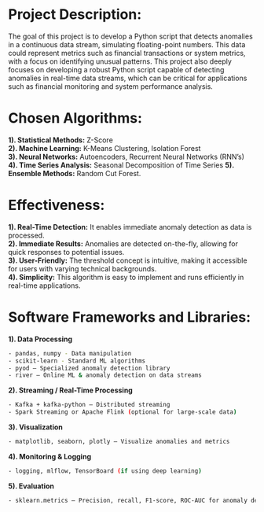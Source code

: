 # Project Description: 
The goal of this project is to develop a Python script that detects anomalies in a continuous data stream, simulating floating-point numbers. This data could represent metrics such as financial transactions or system metrics, with a focus on identifying unusual patterns. This project also deeply focuses on developing a robust Python script capable of detecting anomalies in real-time data streams, which can be critical for applications such as financial monitoring and
system performance analysis.
# Chosen Algorithms:
**1). Statistical Methods:** Z-Score <br>
**2). Machine Learning:** K-Means Clustering, Isolation Forest <br>
**3). Neural Networks:** Autoencoders, Recurrent Neural Networks (RNN’s) <br>
**4). Time Series Analysis:** Seasonal Decomposition of Time Series
**5). Ensemble Methods:** Random Cut Forest.
# Effectiveness:
**1). Real-Time Detection:** It enables immediate anomaly detection as data is
processed. <br>
**2). Immediate Results:** Anomalies are detected on-the-fly, allowing for quick
responses to potential issues. <br>
**3). User-Friendly:** The threshold concept is intuitive, making it accessible for users
with varying technical backgrounds. <br>
**4). Simplicity:** This algorithm is easy to implement and runs efficiently in real-time
applications.
# Software Frameworks and Libraries:
**1). Data Processing**
```bash
- pandas, numpy - Data manipulation
- scikit-learn - Standard ML algorithms
- pyod – Specialized anomaly detection library
- river – Online ML & anomaly detection on data streams
```
**2). Streaming / Real-Time Processing**
```bash
- Kafka + kafka-python – Distributed streaming
- Spark Streaming or Apache Flink (optional for large-scale data)
```
**3). Visualization**
```bash
- matplotlib, seaborn, plotly – Visualize anomalies and metrics
```
**4). Monitoring & Logging**
```bash
- logging, mlflow, TensorBoard (if using deep learning)
```
**5). Evaluation**
```bash
- sklearn.metrics – Precision, recall, F1-score, ROC-AUC for anomaly detection
```



